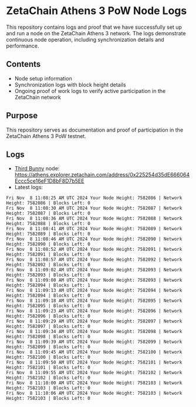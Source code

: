 # ZetaChain Athens 3 PoW Node Logs
This repository contains logs and proof that we have successfully set up and run a node on the ZetaChain Athens 3 network. The logs demonstrate continuous node operation, including synchronization details and performance.

## Contents
- Node setup information
- Synchronization logs with block height details
- Ongoing proof of work logs to verify active participation in the ZetaChain network

## Purpose
This repository serves as documentation and proof of participation in the ZetaChain Athens 3 PoW testnet.

## Logs

- [Third Bunny](https://thirdbunny.xyz/) node: https://athens.explorer.zetachain.com/address/0x225254d35dE666064Eccc5ce16eF1D8bF8D7b5EE
- Latest logs:
```
Fri Nov  8 11:08:25 AM UTC 2024 Your Node Height: 7582086 | Network Height: 7582086 | Blocks Left: 0
Fri Nov  8 11:08:30 AM UTC 2024 Your Node Height: 7582087 | Network Height: 7582087 | Blocks Left: 0
Fri Nov  8 11:08:36 AM UTC 2024 Your Node Height: 7582088 | Network Height: 7582088 | Blocks Left: 0
Fri Nov  8 11:08:41 AM UTC 2024 Your Node Height: 7582089 | Network Height: 7582089 | Blocks Left: 0
Fri Nov  8 11:08:46 AM UTC 2024 Your Node Height: 7582090 | Network Height: 7582090 | Blocks Left: 0
Fri Nov  8 11:08:52 AM UTC 2024 Your Node Height: 7582091 | Network Height: 7582091 | Blocks Left: 0
Fri Nov  8 11:08:57 AM UTC 2024 Your Node Height: 7582092 | Network Height: 7582092 | Blocks Left: 0
Fri Nov  8 11:09:02 AM UTC 2024 Your Node Height: 7582093 | Network Height: 7582093 | Blocks Left: 0
Fri Nov  8 11:09:08 AM UTC 2024 Your Node Height: 7582093 | Network Height: 7582094 | Blocks Left: 1
Fri Nov  8 11:09:13 AM UTC 2024 Your Node Height: 7582094 | Network Height: 7582094 | Blocks Left: 0
Fri Nov  8 11:09:18 AM UTC 2024 Your Node Height: 7582095 | Network Height: 7582095 | Blocks Left: 0
Fri Nov  8 11:09:23 AM UTC 2024 Your Node Height: 7582096 | Network Height: 7582096 | Blocks Left: 0
Fri Nov  8 11:09:29 AM UTC 2024 Your Node Height: 7582097 | Network Height: 7582097 | Blocks Left: 0
Fri Nov  8 11:09:34 AM UTC 2024 Your Node Height: 7582098 | Network Height: 7582098 | Blocks Left: 0
Fri Nov  8 11:09:39 AM UTC 2024 Your Node Height: 7582099 | Network Height: 7582099 | Blocks Left: 0
Fri Nov  8 11:09:45 AM UTC 2024 Your Node Height: 7582100 | Network Height: 7582100 | Blocks Left: 0
Fri Nov  8 11:09:50 AM UTC 2024 Your Node Height: 7582101 | Network Height: 7582101 | Blocks Left: 0
Fri Nov  8 11:09:55 AM UTC 2024 Your Node Height: 7582102 | Network Height: 7582102 | Blocks Left: 0
Fri Nov  8 11:10:00 AM UTC 2024 Your Node Height: 7582103 | Network Height: 7582103 | Blocks Left: 0
Fri Nov  8 11:10:06 AM UTC 2024 Your Node Height: 7582103 | Network Height: 7582103 | Blocks Left: 0
```
